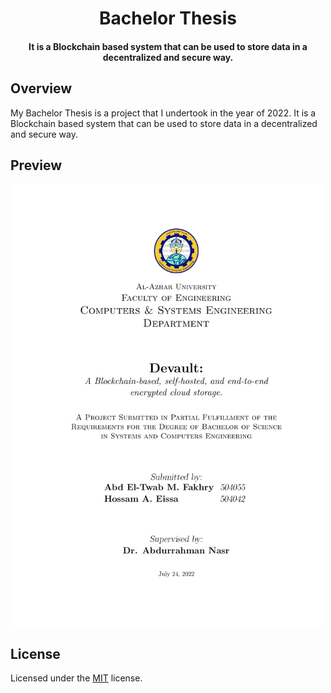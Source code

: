 <h1 align="center">Bachelor Thesis</h1>

<h4 align="center">
	It is a Blockchain based system that can be used to store data in a decentralized and secure way.
</h4>


## Overview

My Bachelor Thesis is a project that I undertook in the year of 2022.
It is a Blockchain based system that can be used to store data in a decentralized and secure way.


## Preview

<img src="./preview-01.png" width="500px" alt="cover" />


## License

Licensed under the [MIT](LICENSE) license.
